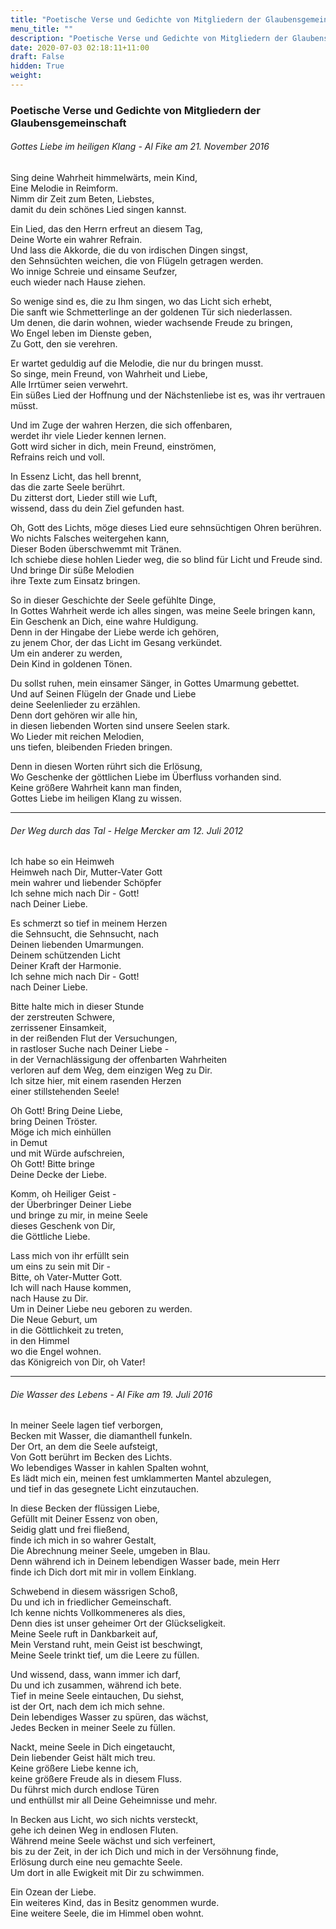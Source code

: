 ```yaml
---
title: "Poetische Verse und Gedichte von Mitgliedern der Glaubensgemeinschaft"
menu_title: ""
description: "Poetische Verse und Gedichte von Mitgliedern der Glaubensgemeinschaft"
date: 2020-07-03 02:18:11+11:00
draft: False
hidden: True
weight:
---
```

### Poetische Verse und Gedichte von Mitgliedern der Glaubensgemeinschaft

###### Gottes Liebe im heiligen Klang - Al Fike am 21. November 2016

Sing deine Wahrheit himmelwärts, mein Kind,
<br>
Eine Melodie in Reimform.
<br>
Nimm dir Zeit zum Beten, Liebstes,
<br>
damit du dein schönes Lied singen kannst.

Ein Lied, das den Herrn erfreut an diesem Tag,
<br>
Deine Worte ein wahrer Refrain.
<br>
Und lass die Akkorde, die du von irdischen Dingen singst,
<br>
den Sehnsüchten weichen, die von Flügeln getragen werden.
<br>
Wo innige Schreie und einsame Seufzer,
<br>
euch wieder nach Hause ziehen.

So wenige sind es, die zu Ihm singen, wo das Licht sich erhebt,
<br>
Die sanft wie Schmetterlinge an der goldenen Tür sich niederlassen.
<br>
Um denen, die darin wohnen, wieder wachsende Freude zu bringen,
<br>
Wo Engel leben im Dienste geben,
<br>
Zu Gott, den sie verehren.

Er wartet geduldig auf die Melodie, die nur du bringen musst.
<br>
So singe, mein Freund, von Wahrheit und Liebe,
<br>
Alle Irrtümer seien verwehrt.
<br>
Ein süßes Lied der Hoffnung und der Nächstenliebe ist es, was ihr vertrauen müsst.

Und im Zuge der wahren Herzen, die sich offenbaren,
<br>
werdet ihr viele Lieder kennen lernen.
<br>
Gott wird sicher in dich, mein Freund, einströmen,
<br>
Refrains reich und voll.

In Essenz Licht, das hell brennt,
<br>
das die zarte Seele berührt.
<br>
Du zitterst dort, Lieder still wie Luft,
<br>
wissend, dass du dein Ziel gefunden hast.

Oh, Gott des Lichts, möge dieses Lied eure sehnsüchtigen Ohren berühren.
<br>
Wo nichts Falsches weitergehen kann,
<br>
Dieser Boden überschwemmt mit Tränen.
<br>
Ich schiebe diese hohlen Lieder weg, die so blind für Licht und Freude sind.
<br>
Und bringe Dir süße Melodien
<br>
ihre Texte zum Einsatz bringen.

So in dieser Geschichte der Seele gefühlte Dinge,
<br>
In Gottes Wahrheit werde ich alles singen, was meine Seele bringen kann,
<br>
Ein Geschenk an Dich, eine wahre Huldigung.
<br>
Denn in der Hingabe der Liebe werde ich gehören,
<br>
zu jenem Chor, der das Licht im Gesang verkündet.
<br>
Um ein anderer zu werden,
<br>
Dein Kind in goldenen Tönen.

Du sollst ruhen, mein einsamer Sänger, in Gottes Umarmung gebettet.
<br>
Und auf Seinen Flügeln der Gnade und Liebe
<br>
deine Seelenlieder zu erzählen.
<br>
Denn dort gehören wir alle hin,
<br>
in diesen liebenden Worten sind unsere Seelen stark.
<br>
Wo Lieder mit reichen Melodien,
<br>
uns tiefen, bleibenden Frieden bringen.

Denn in diesen Worten rührt sich die Erlösung,
<br>
Wo Geschenke der göttlichen Liebe im Überfluss vorhanden sind.
<br>
Keine größere Wahrheit kann man finden,
<br>
Gottes Liebe im heiligen Klang zu wissen.

****************************

###### Der Weg durch das Tal - Helge Mercker am 12. Juli 2012

Ich habe so ein Heimweh
<br>
Heimweh nach Dir, Mutter-Vater Gott
<br>
mein wahrer und liebender Schöpfer
<br>
Ich sehne mich nach Dir - Gott!
<br>
nach Deiner Liebe.

Es schmerzt so tief in meinem Herzen
<br>
die Sehnsucht, die Sehnsucht, nach
<br>
Deinen liebenden Umarmungen.
<br>
Deinem schützenden Licht
<br>
Deiner Kraft der Harmonie.
<br>
Ich sehne mich nach Dir - Gott!
<br>
nach Deiner Liebe.

Bitte halte mich in dieser Stunde
<br>
der zerstreuten Schwere,
<br>
zerrissener Einsamkeit,
<br>
in der reißenden Flut der Versuchungen,
<br>
in rastloser Suche nach Deiner Liebe -
<br>
in der Vernachlässigung der offenbarten Wahrheiten
<br>
verloren auf dem Weg, dem einzigen Weg zu Dir.
<br>
Ich sitze hier, mit einem rasenden Herzen
<br>
einer stillstehenden Seele!

Oh Gott! Bring Deine Liebe,
<br>
bring Deinen Tröster.
<br>
Möge ich mich einhüllen
<br>
in Demut
<br>
und mit Würde aufschreien,
<br>
Oh Gott! Bitte bringe
<br>
Deine Decke der Liebe.

Komm, oh Heiliger Geist -
<br>
der Überbringer Deiner Liebe
<br>
und bringe zu mir, in meine Seele
<br>
dieses Geschenk von Dir,
<br>
die Göttliche Liebe.

Lass mich von ihr erfüllt sein
<br>
um eins zu sein mit Dir -
<br>
Bitte, oh Vater-Mutter Gott.
<br>
Ich will nach Hause kommen,
<br>
nach Hause zu Dir.
<br>
Um in Deiner Liebe neu geboren zu werden.
<br>
Die Neue Geburt, um
<br>
in die Göttlichkeit zu treten,
<br>
in den Himmel
<br>
wo die Engel wohnen.
<br>
das Königreich von Dir, oh Vater!

****************************

###### Die Wasser des Lebens - Al Fike am 19. Juli 2016

In meiner Seele lagen tief verborgen,
<br>
Becken mit Wasser, die diamanthell funkeln.
<br>
Der Ort, an dem die Seele aufsteigt,
<br>
Von Gott berührt im Becken des Lichts.
<br>
Wo lebendiges Wasser in kahlen Spalten wohnt,
<br>
Es lädt mich ein, meinen fest umklammerten Mantel abzulegen,
<br>
und tief in das gesegnete Licht einzutauchen.

In diese Becken der flüssigen Liebe,
<br>
Gefüllt mit Deiner Essenz von oben,
<br>
Seidig glatt und frei fließend,
<br>
finde ich mich in so wahrer Gestalt,
<br>
Die Abrechnung meiner Seele, umgeben in Blau.
<br>
Denn während ich in Deinem lebendigen Wasser bade, mein Herr
<br>
finde ich Dich dort mit mir in vollem Einklang.

Schwebend in diesem wässrigen Schoß,
<br>
Du und ich in friedlicher Gemeinschaft.
<br>
Ich kenne nichts Vollkommeneres als dies,
<br>
Denn dies ist unser geheimer Ort der Glückseligkeit.
<br>
Meine Seele ruft in Dankbarkeit auf,
<br>
Mein Verstand ruht, mein Geist ist beschwingt,
<br>
Meine Seele trinkt tief, um die Leere zu füllen.

Und wissend, dass, wann immer ich darf,
<br>
Du und ich zusammen, während ich bete.
<br>
Tief in meine Seele eintauchen, Du siehst,
<br>
ist der Ort, nach dem ich mich sehne.
<br>
Dein lebendiges Wasser zu spüren, das wächst,
<br>
Jedes Becken in meiner Seele zu füllen.

Nackt, meine Seele in Dich eingetaucht,
<br>
Dein liebender Geist hält mich treu.
<br>
Keine größere Liebe kenne ich,
<br>
keine größere Freude als in diesem Fluss.
<br>
Du führst mich durch endlose Türen
<br>
und enthüllst mir all Deine Geheimnisse und mehr.

In Becken aus Licht, wo sich nichts versteckt,
<br>
gehe ich deinen Weg in endlosen Fluten.
<br>
Während meine Seele wächst und sich verfeinert,
<br>
bis zu der Zeit, in der ich Dich und mich in der Versöhnung finde,
<br>
Erlösung durch eine neu gemachte Seele.
<br>
Um dort in alle Ewigkeit mit Dir zu schwimmen.

Ein Ozean der Liebe.
<br>
Ein weiteres Kind, das in Besitz genommen wurde.
<br>
Eine weitere Seele, die im Himmel oben wohnt.
